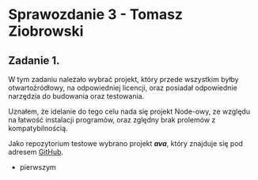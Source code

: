 # Sprawozdanie 3 - Tomasz Ziobrowski

## Zadanie 1. 

W tym zadaniu należało wybrać projekt, który przede wszystkim byłby otwartoźródłowy, na odpowiedniej licencji, oraz posiadał odpowiednie narzędzia do budowania oraz testowania.

Uznałem, że idelanie do tego celu nada się projekt Node-owy, ze względu na łatwość instalacji programów, oraz zględny brak prolemów z kompatybilnością.

Jako repozytorium testowe wybrano projekt **_ava_**, który znajduje się pod adresem [GitHub](https://github.com/avajs/avac).

* pierwszym 